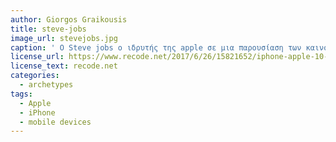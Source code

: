 ```yaml
---
author: Giorgos Graikousis
title: steve-jobs
image_url: stevejobs.jpg
caption: ' Ο Steve jobs ο ιδρυτής της apple σε μια παρουσίαση των καινούργιων προϊόντων της εταιρίας του αναφερόμενος στο iPhone  είπε : Με το iPhone φέραμε τον κόσμο του ίντερνετ στην τσέπη σας. '
license_url: https://www.recode.net/2017/6/26/15821652/iphone-apple-10-year-anniversary-launch-mobile-stats-smart-phone-steve-jobs
license_text: recode.net
categories:
  - archetypes
tags:
  - Apple
  - iPhone
  - mobile devices
---
```

 
